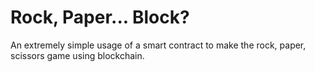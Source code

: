 # Rock, Paper... Block?

An extremely simple usage of a smart contract to make the rock, paper, scissors game using blockchain.
